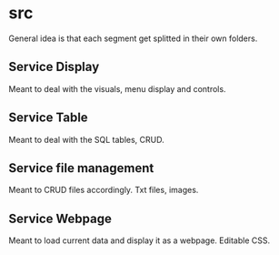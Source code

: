 # src
 General idea is that each segment get splitted in their own folders.

 ## Service Display
 Meant to deal with the visuals, menu display and controls.

 ## Service Table
 Meant to deal with the SQL tables, CRUD.

 ## Service file management
 Meant to CRUD files accordingly. Txt files, images.

 ## Service Webpage
 Meant to load current data and display it as a webpage. Editable CSS. 